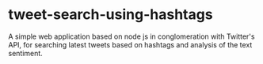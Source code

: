 # tweet-search-using-hashtags


A simple web application based on node js in conglomeration with Twitter's API, for searching latest tweets based on hashtags and analysis of the text sentiment.
